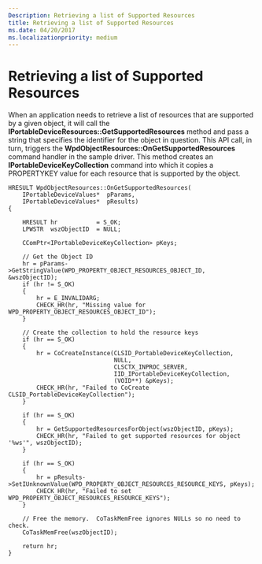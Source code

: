 ```yaml
---
Description: Retrieving a list of Supported Resources
title: Retrieving a list of Supported Resources
ms.date: 04/20/2017
ms.localizationpriority: medium
---
```


# Retrieving a list of Supported Resources


When an application needs to retrieve a list of resources that are supported by a given object, it will call the **IPortableDeviceResources::GetSupportedResources** method and pass a string that specifies the identifier for the object in question. This API call, in turn, triggers the **WpdObjectResources::OnGetSupportedResources** command handler in the sample driver. This method creates an **IPortableDeviceKeyCollection** command into which it copies a PROPERTYKEY value for each resource that is supported by the object.

```ManagedCPlusPlus
HRESULT WpdObjectResources::OnGetSupportedResources(
    IPortableDeviceValues*  pParams,
    IPortableDeviceValues*  pResults)
{

    HRESULT hr           = S_OK;
    LPWSTR  wszObjectID  = NULL;

    CComPtr<IPortableDeviceKeyCollection> pKeys;

    // Get the Object ID
    hr = pParams->GetStringValue(WPD_PROPERTY_OBJECT_RESOURCES_OBJECT_ID, &wszObjectID);
    if (hr != S_OK)
    {
        hr = E_INVALIDARG;
        CHECK_HR(hr, "Missing value for WPD_PROPERTY_OBJECT_RESOURCES_OBJECT_ID");
    }

    // Create the collection to hold the resource keys
    if (hr == S_OK)
    {
        hr = CoCreateInstance(CLSID_PortableDeviceKeyCollection,
                              NULL,
                              CLSCTX_INPROC_SERVER,
                              IID_IPortableDeviceKeyCollection,
                              (VOID**) &pKeys);
        CHECK_HR(hr, "Failed to CoCreate CLSID_PortableDeviceKeyCollection");
    }

    if (hr == S_OK)
    {
        hr = GetSupportedResourcesForObject(wszObjectID, pKeys);
        CHECK_HR(hr, "Failed to get supported resources for object '%ws'", wszObjectID);
    }

    if (hr == S_OK)
    {
        hr = pResults->SetIUnknownValue(WPD_PROPERTY_OBJECT_RESOURCES_RESOURCE_KEYS, pKeys);
        CHECK_HR(hr, "Failed to set WPD_PROPERTY_OBJECT_RESOURCES_RESOURCE_KEYS");
    }

    // Free the memory.  CoTaskMemFree ignores NULLs so no need to check.
    CoTaskMemFree(wszObjectID);

    return hr;
}
```

 

 




